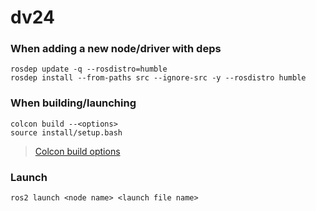 # dv24

### When adding a new node/driver with deps
```
rosdep update -q --rosdistro=humble
rosdep install --from-paths src --ignore-src -y --rosdistro humble
```

### When building/launching
```
colcon build --<options>
source install/setup.bash
```
> [Colcon build options](https://colcon.readthedocs.io/en/released/reference/package-selection-arguments.html)

### Launch
```
ros2 launch <node name> <launch file name>
```
